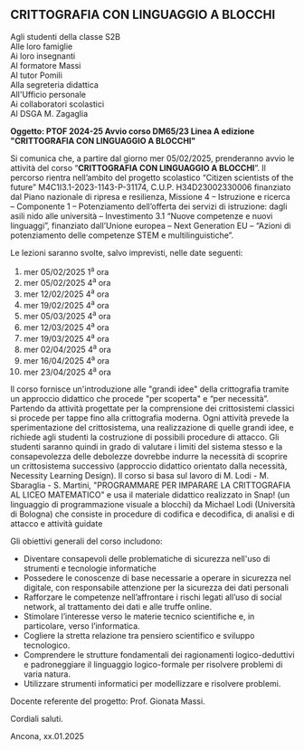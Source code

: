## CRITTOGRAFIA CON LINGUAGGIO A BLOCCHI

Agli studenti della classe S2B<br />
Alle loro famiglie<br />
Ai loro insegnanti<br />
Al formatore Massi<br />
Al tutor Pomili<br />
Alla segreteria didattica<br />
All'Ufficio personale<br />
Ai collaboratori scolastici<br />
Al DSGA M. Zagaglia<br />

**Oggetto: PTOF 2024-25 Avvio corso DM65/23 Linea A edizione "CRITTOGRAFIA CON LINGUAGGIO A BLOCCHI"**

Si comunica che, a partire dal giorno mer 05/02/2025, prenderanno avvio le attività del corso “**CRITTOGRAFIA CON LINGUAGGIO A BLOCCHI**”. Il percorso rientra nell’ambito del progetto scolastico “Citizen scientists of the future” M4C1I3.1-2023-1143-P-31174, C.U.P. H34D23002330006 finanziato dal Piano nazionale di ripresa e resilienza, Missione 4 – Istruzione e ricerca – Componente 1 – Potenziamento dell’offerta dei servizi di istruzione: dagli asili nido alle università – Investimento 3.1 “Nuove competenze e nuovi linguaggi”, finanziato dall’Unione europea – Next Generation EU – “Azioni di potenziamento delle competenze STEM e multilinguistiche”.

Le lezioni saranno svolte, salvo imprevisti, nelle date seguenti: 


1. mer 05/02/2025 1<sup>a</sup> ora
2. mer 05/02/2025 4<sup>a</sup> ora
3. mer 12/02/2025 4<sup>a</sup> ora
4. mer 19/02/2025 4<sup>a</sup> ora
5. mer 05/03/2025 4<sup>a</sup> ora
6. mer 12/03/2025 4<sup>a</sup> ora
7. mer 19/03/2025 4<sup>a</sup> ora
8. mer 02/04/2025 4<sup>a</sup> ora
9. mer 16/04/2025 4<sup>a</sup> ora
10. mer 23/04/2025 4<sup>a</sup> ora


Il corso fornisce un'introduzione alle "grandi idee" della crittografia tramite un approccio didattico che procede "per scoperta" e “per necessità”. Partendo da attività progettate per la comprensione dei crittosistemi classici si procede per tappe fino alla crittografia moderna. Ogni attività prevede la sperimentazione del crittosistema, una realizzazione di quelle grandi idee, e richiede agli studenti la costruzione di possibili procedure di attacco. Gli studenti saranno quindi in grado di valutare i limiti del sistema stesso e la consapevolezza delle debolezze dovrebbe indurre la necessità di scoprire un crittosistema successivo  (approccio didattico orientato dalla necessità, Necessity Learning Design).
Il corso si basa sul lavoro di M. Lodi - M. Sbaraglia - S. Martini, "PROGRAMMARE PER IMPARARE LA CRITTOGRAFIA AL LICEO MATEMATICO" e usa il materiale didattico realizzato in Snap! (un linguaggio di programmazione visuale a blocchi) da Michael Lodi (Università di Bologna) che consiste in procedure di codifica e decodifica, di analisi e di attacco e attività guidate

Gli obiettivi generali del corso includono:

- Diventare consapevoli delle problematiche di sicurezza nell'uso di strumenti e tecnologie informatiche
- Possedere le conoscenze di base necessarie a operare in sicurezza nel digitale, con responsabile attenzione per la sicurezza dei dati personali
- Rafforzare le competenze nell’affrontare i rischi legati all’uso di social network, al trattamento dei dati e alle truffe online.
- Stimolare l’interesse verso le materie tecnico scientifiche e, in particolare, verso l’informatica.
- Cogliere la stretta relazione tra pensiero scientifico e sviluppo tecnologico.
- Comprendere le strutture fondamentali dei ragionamenti logico-deduttivi e padroneggiare il linguaggio logico-formale per risolvere problemi di varia natura.
- Utilizzare strumenti informatici per modellizzare e risolvere problemi.

Docente referente del progetto: Prof. Gionata Massi.

Cordiali saluti.

Ancona, xx.01.2025


